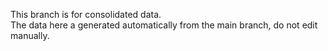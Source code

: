 This branch is for consolidated data.  
The data here a generated automatically from the main branch, do not edit manually.
